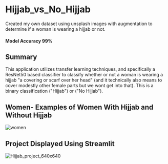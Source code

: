 # Hijjab_vs_No_Hijjab

Created my own dataset using unsplash images with augmentation to determine if a woman is wearing a hijjab or not. 
#### Model Accuracy 99% 

## Summary
This application utilizes transfer learning techniques, and specifically a ResNet50 based classifier to classify whether or not a woman is wearing a hijjab "a covering or scarf over her head" (and it technically also means to cover modestly other female parts but we wont get into that). This is a binary classification ("Hijjab") or ("No Hijjab").

## Women- Examples of Women With Hijjab and Without Hijjab
![women](https://user-images.githubusercontent.com/49293572/155366399-e29721ac-d929-4694-9da8-7c775a49123f.GIF)





## Project Displayed Using Streamlit
![Hijjab_project_640x640](https://user-images.githubusercontent.com/49293572/155360593-bdab8555-3763-41f6-b43f-0db276e8535b.gif)
